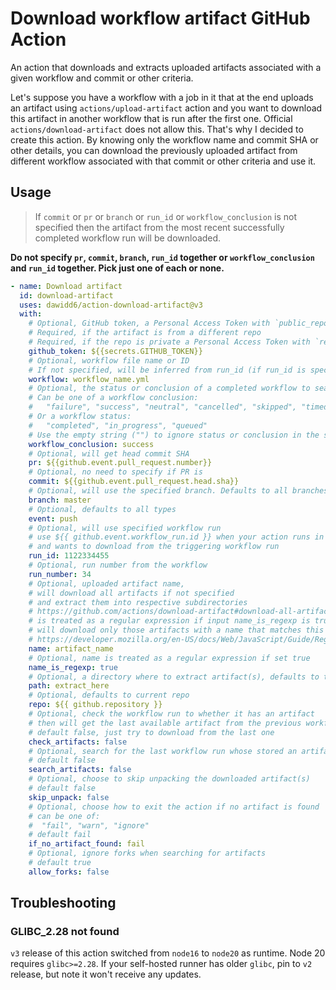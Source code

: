 # Download workflow artifact GitHub Action

An action that downloads and extracts uploaded artifacts associated with a given workflow and commit or other criteria.

Let's suppose you have a workflow with a job in it that at the end uploads an artifact using `actions/upload-artifact` action and you want to download this artifact in another workflow that is run after the first one. Official `actions/download-artifact` does not allow this. That's why I decided to create this action. By knowing only the workflow name and commit SHA or other details, you can download the previously uploaded artifact from different workflow associated with that commit or other criteria and use it.

## Usage


> If `commit` or `pr` or `branch` or `run_id` or `workflow_conclusion` is not specified then the artifact from the most recent successfully completed workflow run will be downloaded.

**Do not specify `pr`, `commit`, `branch`, `run_id` together or `workflow_conclusion` and `run_id` together. Pick just one of each or none.**

```yaml
- name: Download artifact
  id: download-artifact
  uses: dawidd6/action-download-artifact@v3
  with:
    # Optional, GitHub token, a Personal Access Token with `public_repo` scope if needed
    # Required, if the artifact is from a different repo
    # Required, if the repo is private a Personal Access Token with `repo` scope is needed or GitHub token in a job where the permissions `action` scope set to `read`
    github_token: ${{secrets.GITHUB_TOKEN}}
    # Optional, workflow file name or ID
    # If not specified, will be inferred from run_id (if run_id is specified), or will be the current workflow
    workflow: workflow_name.yml
    # Optional, the status or conclusion of a completed workflow to search for
    # Can be one of a workflow conclusion:
    #   "failure", "success", "neutral", "cancelled", "skipped", "timed_out", "action_required"
    # Or a workflow status:
    #   "completed", "in_progress", "queued"
    # Use the empty string ("") to ignore status or conclusion in the search
    workflow_conclusion: success
    # Optional, will get head commit SHA
    pr: ${{github.event.pull_request.number}}
    # Optional, no need to specify if PR is
    commit: ${{github.event.pull_request.head.sha}}
    # Optional, will use the specified branch. Defaults to all branches
    branch: master
    # Optional, defaults to all types
    event: push
    # Optional, will use specified workflow run
    # use ${{ github.event.workflow_run.id }} when your action runs in a workflow_run event
    # and wants to download from the triggering workflow run
    run_id: 1122334455
    # Optional, run number from the workflow
    run_number: 34
    # Optional, uploaded artifact name,
    # will download all artifacts if not specified
    # and extract them into respective subdirectories
    # https://github.com/actions/download-artifact#download-all-artifacts
    # is treated as a regular expression if input name_is_regexp is true
    # will download only those artifacts with a name that matches this regular expression
    # https://developer.mozilla.org/en-US/docs/Web/JavaScript/Guide/Regular_expressions
    name: artifact_name
    # Optional, name is treated as a regular expression if set true
    name_is_regexp: true
    # Optional, a directory where to extract artifact(s), defaults to the current directory
    path: extract_here
    # Optional, defaults to current repo
    repo: ${{ github.repository }}
    # Optional, check the workflow run to whether it has an artifact
    # then will get the last available artifact from the previous workflow
    # default false, just try to download from the last one
    check_artifacts: false
    # Optional, search for the last workflow run whose stored an artifact named as in `name` input
    # default false
    search_artifacts: false
    # Optional, choose to skip unpacking the downloaded artifact(s)
    # default false
    skip_unpack: false
    # Optional, choose how to exit the action if no artifact is found
    # can be one of:
    #  "fail", "warn", "ignore"
    # default fail
    if_no_artifact_found: fail
    # Optional, ignore forks when searching for artifacts
    # default true
    allow_forks: false
```

## Troubleshooting

### GLIBC_2.28 not found

`v3` release of this action switched from `node16` to `node20` as runtime.
Node 20 requires `glibc>=2.28`. If your self-hosted runner has older `glibc`, pin to `v2` release, but note it won't receive any updates.

